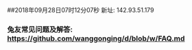 ##2018年09月28日07时12分07秒 新址: 142.93.51.179
### 兔友常见问题及解答: https://github.com/wanggonging/d/blob/w/FAQ.md
